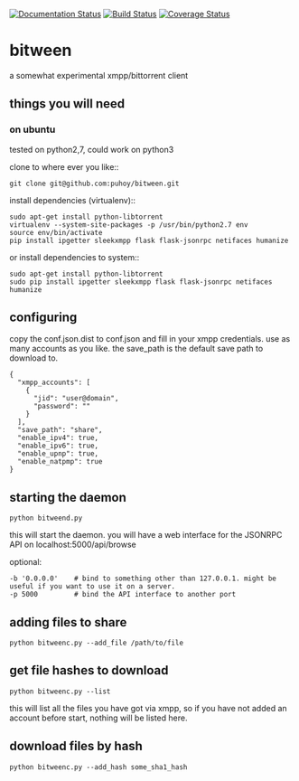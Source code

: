 [![Documentation Status](https://readthedocs.org/projects/bitween/badge/?version=latest)](http://bitween.readthedocs.io/en/latest/?badge=latest)
[![Build Status](https://travis-ci.org/puhoy/bitween.svg?branch=develop)](https://travis-ci.org/puhoy/bitween)
[![Coverage Status](https://coveralls.io/repos/github/puhoy/bitween/badge.svg?branch=develop)](https://coveralls.io/github/puhoy/bitween?branch=develop)

# bitween

a somewhat experimental xmpp/bittorrent client


## things you will need
### on ubuntu

tested on python2,7, could work on python3

clone to where ever you like::

    git clone git@github.com:puhoy/bitween.git

install dependencies (virtualenv)::

    sudo apt-get install python-libtorrent
    virtualenv --system-site-packages -p /usr/bin/python2.7 env
    source env/bin/activate
    pip install ipgetter sleekxmpp flask flask-jsonrpc netifaces humanize

or install dependencies to system::

    sudo apt-get install python-libtorrent
    sudo pip install ipgetter sleekxmpp flask flask-jsonrpc netifaces humanize


## configuring

copy the conf.json.dist to conf.json and fill in your xmpp credentials.
use as many accounts as you like. the save_path is the default save path to download to.

    {
      "xmpp_accounts": [
        {
          "jid": "user@domain",
          "password": ""
        }
      ],
      "save_path": "share",
      "enable_ipv4": true,
      "enable_ipv6": true,
      "enable_upnp": true,
      "enable_natpmp": true
    }



## starting the daemon

    python bitweend.py

this will start the daemon. you will have a web interface for the JSONRPC API on localhost:5000/api/browse

optional:

    -b '0.0.0.0'    # bind to something other than 127.0.0.1. might be useful if you want to use it on a server.
    -p 5000         # bind the API interface to another port


## adding files to share

    python bitweenc.py --add_file /path/to/file


## get file hashes to download

    python bitweenc.py --list

this will list all the files you have got via xmpp, so if you have not added an account before start, nothing will be listed here.


## download files by hash

    python bitweenc.py --add_hash some_sha1_hash


